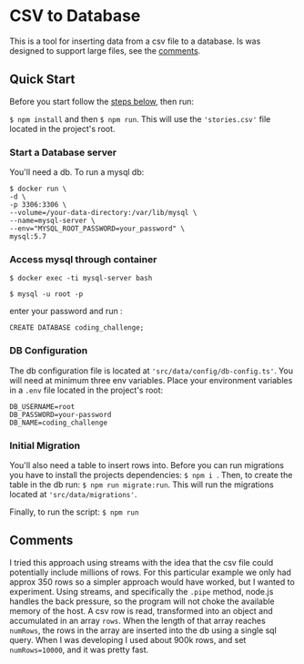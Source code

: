 # CSV to Database

This is a tool for inserting data from a csv file to a database. Is was designed to support large files, see the [comments](https://github.com/svegalopez/data-migration-tool/blob/master/README.md#comments).

## Quick Start

Before you start follow the [steps below](https://github.com/svegalopez/data-migration-tool/blob/master/README.md#start-a-database-server), then run:

```$ npm install``` and then ```$ npm run```. This will use the ```'stories.csv'``` file located in the project's root.

### Start a Database server

You'll need a db. To run a mysql db:

```
$ docker run \
-d \
-p 3306:3306 \
--volume=/your-data-directory:/var/lib/mysql \
--name=mysql-server \
--env="MYSQL_ROOT_PASSWORD=your_password" \
mysql:5.7
```
### Access mysql through container
```
$ docker exec -ti mysql-server bash
```

```
$ mysql -u root -p
```

enter your password and run :
```
CREATE DATABASE coding_challenge;
```
### DB Configuration

The db configuration file is located at ```'src/data/config/db-config.ts'```.
You will need at minimum three env variables. 
Place your environment variables in a ```.env``` file located in the project's root: 

```
DB_USERNAME=root
DB_PASSWORD=your-password
DB_NAME=coding_challenge
```

### Initial Migration

You'll also need a table to insert rows into. 
Before you can run migrations you have to install the projects dependencies: ```$ npm i ```.
Then, to create the table in the db run: ```$ npm run migrate:run```.
This will run the migrations located at ```'src/data/migrations'```.

Finally, to run the script: ```$ npm run```

## Comments 

I tried this approach using streams with the idea that the csv file could potentially include millions of rows.
For this particular example we only had approx 350 rows so a simpler approach would have worked, but I wanted to experiment.
Using streams, and specifically the ```.pipe``` method, node.js handles the back pressure, so the program will not choke the available memory of the host. A csv row is read, transformed into an object and accumulated in an array ```rows```.
When the length of that array reaches ```numRows```, the rows in the array are inserted into the db using a single sql query.
When I was developing I used about 900k rows, and set ```numRows=10000```, and it was pretty fast.


